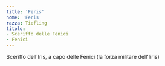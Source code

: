 ```yaml
---
title: 'Feris'
nome: 'Feris'
razza: Tiefling
titolo:
- Sceriffo delle Fenici
- Fenici
---
```


Sceriffo dell'Iris, a capo delle Fenici (la forza militare dell'Iiris)
